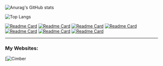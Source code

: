 ![Anurag's GitHub stats](https://github-readme-stats-git-masterrstaa-rickstaa.vercel.app/api?username=uaquax&show_icons=true&theme=dark&border_radius=15)


![Top Langs](https://github-readme-stats-git-masterrstaa-rickstaa.vercel.app/api/top-langs/?username=uaquax&theme=dark&border_radius=15)

[![Readme Card](https://github-readme-stats-git-masterrstaa-rickstaa.vercel.app/api/pin/?username=uaquax&repo=uScript&theme=dark&border_radius=15)](https://github.com/uaquax/uScript) [![Readme Card](https://github-readme-stats-git-masterrstaa-rickstaa.vercel.app/api/pin/?username=uaquax&repo=AutoTelegram&theme=dark&border_radius=15)](https://github.com/uaquax/AutoTelegram) [![Readme Card](https://github-readme-stats-git-masterrstaa-rickstaa.vercel.app/api/pin/?username=uaquax&repo=GarnetControls&theme=dark&border_radius=15)](https://github.com/uaquax/GarnetControls) [![Readme Card](https://github-readme-stats-git-masterrstaa-rickstaa.vercel.app/api/pin/?username=uaquax&repo=uChatAI&theme=dark&border_radius=15)](https://github.com/uaquax/uChatAI) [![Readme Card](https://github-readme-stats-git-masterrstaa-rickstaa.vercel.app/api/pin/?username=uaquax&repo=LinksStorage&theme=dark&border_radius=15)](https://github.com/uaquax/LinksStorage) 
[![Readme Card](https://github-readme-stats-git-masterrstaa-rickstaa.vercel.app/api/pin/?username=uaquax&repo=rubbit&theme=dark&border_radius=15)](https://github.com/uaquax/rubbit) [![Readme Card](https://github-readme-stats-git-masterrstaa-rickstaa.vercel.app/api/pin/?username=uaquax&repo=Axinite&theme=dark&border_radius=15)](https://github.com/uaquax/Axinite)

<hr>

### My Websites:
[![Cimber](https://cimber.website)
